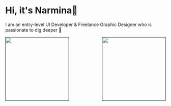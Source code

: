 # Hi, it's Narmina👋

I am an entry-level UI Developer & Freelance Graphic Designer who is passionate to dig deeper :eyes:

<a href="">
  <img align="left" height="200" src="https://github-readme-stats.vercel.app/api?username=nargayeva&show_icons=true&theme=tokyonight" />
</a>
<a href="">
  <img height="200" align="right" src="https://github-readme-stats.vercel.app/api/top-langs/?username=nargayeva&theme=tokyonight&layout=compact" />
</a>



<!--
**nargayeva/nargayeva** is a ✨ _special_ ✨ repository because its `README.md` (this file) appears on your GitHub profile.

Here are some ideas to get you started:

- 🔭 I’m currently working on ...
- 🌱 I’m currently learning ...
- 👯 I’m looking to collaborate on ...
- 🤔 I’m looking for help with ...
- 💬 Ask me about ...
- 📫 How to reach me: ...
- 😄 Pronouns: ...
- ⚡ Fun fact: ...
-->
